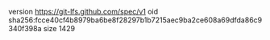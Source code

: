 version https://git-lfs.github.com/spec/v1
oid sha256:fcce40cf4b8979ba6be8f28297b1b7215aec9ba2ce608a69dfda86c9340f398a
size 1429
